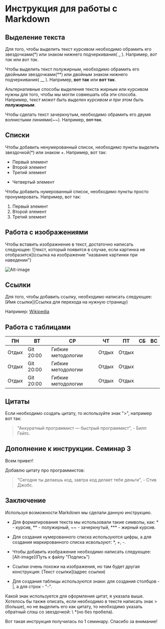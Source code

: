 # Инструкция для работы с Markdown

## Выделение текста

Для того, чтобы выделить текст курсивом необходимо обрамить его звездочками(*) или знаком нижнего подчеркивания( _ ). Например, *вот так* или _вот так_.

Чтобы выделить текст полужирным, необходимо обрамить его двойными звездочками(**) или двойным знаком нижнего подчеркивания( __ ). Например, **вот так** или __вот так__.

Альтернативные способы выделения текста жирным или курсивом нужны для того, чтобы мы могли совмешать оба эти способа. Например, 
_текст может быть выделен курсивом и при этом быть **полужирным**_.

Чтобы сделать текст зачеркнутым, необходимо обрамить его двумя волнистыми линиями(~~). Например, ~~вот так~~.

## Списки

Чтобы добавить ненумерованный список, необходимо пункты выделить звездочкой(*) или знаком +. Например, вот так: 

* Первый элемент
* Второй элемент
* Третий элемент
+ Четвертый элемент

Чтобы добавить нумерованный список, необходимо пункты просто пронумеровать. Например, вот так:

1. Первый элемент
2. Второй элемент
3. Третий элемент

## Работа с изображениями

Чтобы вставить изображнение в текст, достаточно написать следующее: 
![текст, который появится в случае, если картинка не отобразится](ссылка на изображение "название картинки при наведении")

![Alt-image](https://i.pinimg.com/originals/e7/33/91/e7339184de996fc0ff586549fb7794ad.jpg "Cute cat")

## Ссылки

Для того, чтобы добавить ссылку, необходимо написать следующее: 
[Имя ссылки](Ссылка для перехода на нужную страницу)

Например: [Wikipedia](https://ru.wikipedia.org/wiki/Markdown)

## Работа с таблицами

ПН | ВТ | СР | ЧТ | ПТ | СБ | ВС |
------ | ------| ------| ------| ------| ------| ------|
Отдых      | Git 20:00   | Гибкие методологии | Отдых      | Отдых      | 
Отдых      | Git 20:00   | Гибкие методологии | Отдых      | Отдых      |
Отдых      | Git 20:00   | Гибкие методологии | Отдых      | Отдых      |


## Цитаты

Если необходимо создать цитату, то используйте знак ">", например вот так: 

>"Аккуратный программист — быстрый программист", - Билл Гейтс. 

## Дополнение к инструкции. Семинар 3

Всем привет!

Добавлю цитату про программистов:

>"Сегодня ты делаешь код, завтра код делает тебе деньги", - Стив Джобс.

## Заключение

Используя возможности Markdown мы сделали данную инструкцию. 

* Для форматирования текста мы использовали такие символы, как: * - курсив, ** - полужирный, ~~ - зачеркнутый,  *** - жирный курсив.

* Для создания нумерованного списка используются цифры, а для создания маркированного списка исвользуют: *, +, -.

* Чтобы добавить изображение необходимо написать следующее: [Alt-image](Путь к файлу "Подпись")

* Ссылки очень похожи на изображения, но там будет другая конструкция: [Текст ссылки](адрес ссылки)

* Для создания таблицы используются знаки: для создания столбцов - |, а для строк - "-".

Какой знак используется для оформления цитат, я указала выше. Хотелось бы также описать, если необходимо в тексте написать знак >(больше), но не выделить его как цитату, то необходимо указать обратный слэш со звездочкой: \ *(но без пробела). 

Вот такая инструкция получилась по 1 семинару. Спасибо за внимание!
